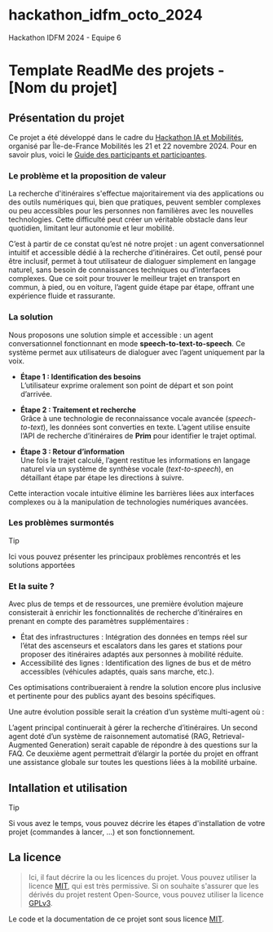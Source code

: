 # hackathon_idfm_octo_2024
Hackathon IDFM 2024 - Equipe 6
# Template ReadMe des projets - [Nom du projet]


## Présentation du projet

Ce projet a été développé dans le cadre du [Hackathon IA et Mobilités](https://www.iledefrance-mobilites.fr/actualites/hackathon-2024-ia-et-mobilites), organisé par Île-de-France Mobilités les 21 et 22 novembre 2024. Pour en savoir plus, voici le [Guide des participants et participantes](https://github.com/IleDeFranceMobilites/hackathon_ia_mobilites_2024).


### Le problème et la proposition de valeur 
La recherche d'itinéraires s'effectue majoritairement via des applications ou des outils numériques qui, bien que pratiques, peuvent sembler complexes ou peu accessibles pour les personnes non familières avec les nouvelles technologies. Cette difficulté peut créer un véritable obstacle dans leur quotidien, limitant leur autonomie et leur mobilité.

C’est à partir de ce constat qu’est né notre projet : un agent conversationnel intuitif et accessible dédié à la recherche d’itinéraires. Cet outil, pensé pour être inclusif, permet à tout utilisateur de dialoguer simplement en langage naturel, sans besoin de connaissances techniques ou d’interfaces complexes. Que ce soit pour trouver le meilleur trajet en transport en commun, à pied, ou en voiture, l’agent guide étape par étape, offrant une expérience fluide et rassurante.

### La solution

Nous proposons une solution simple et accessible : un agent conversationnel fonctionnant en mode **speech-to-text-to-speech**. Ce système permet aux utilisateurs de dialoguer avec l’agent uniquement par la voix.

- **Étape 1 : Identification des besoins**  
  L’utilisateur exprime oralement son point de départ et son point d’arrivée.

- **Étape 2 : Traitement et recherche**  
  Grâce à une technologie de reconnaissance vocale avancée (*speech-to-text*), les données sont converties en texte. L’agent utilise ensuite l’API de recherche d’itinéraires de **Prim** pour identifier le trajet optimal.

- **Étape 3 : Retour d’information**  
  Une fois le trajet calculé, l’agent restitue les informations en langage naturel via un système de synthèse vocale (*text-to-speech*), en détaillant étape par étape les directions à suivre.

Cette interaction vocale intuitive élimine les barrières liées aux interfaces complexes ou à la manipulation de technologies numériques avancées.

### Les problèmes surmontés
> [!TIP]
> Ici vous pouvez présenter les principaux problèmes rencontrés et les solutions apportées

### Et la suite ? 
Avec plus de temps et de ressources, une première évolution majeure consisterait à enrichir les fonctionnalités de recherche d’itinéraires en prenant en compte des paramètres supplémentaires :

- État des infrastructures : Intégration des données en temps réel sur l’état des ascenseurs et escalators dans les gares et stations pour proposer des itinéraires adaptés aux personnes à mobilité réduite.
- Accessibilité des lignes : Identification des lignes de bus et de métro accessibles (véhicules adaptés, quais sans marche, etc.).

Ces optimisations contribueraient à rendre la solution encore plus inclusive et pertinente pour des publics ayant des besoins spécifiques.

Une autre évolution possible serait la création d’un système multi-agent où :

L’agent principal continuerait à gérer la recherche d’itinéraires.
Un second agent doté d’un système de raisonnement automatisé (RAG, Retrieval-Augmented Generation) serait capable de répondre à des questions sur la FAQ.
Ce deuxième agent permettrait d’élargir la portée du projet en offrant une assistance globale sur toutes les questions liées à la mobilité urbaine.



## Intallation et utilisation
> [!TIP]
> Si vous avez le temps, vous pouvez décrire les étapes d'installation de votre projet (commandes à lancer, ...) et son fonctionnement.



## La licence
> Ici, il faut décrire la ou les licences du projet. Vous pouvez utiliser la licence [MIT](https://github.com/git/git-scm.com/blob/main/MIT-LICENSE.txt), qui est très permissive. Si on souhaite s'assurer que les dérivés du projet restent Open-Source, vous pouvez utiliser la licence [GPLv3](https://github.com/Illumina/licenses/blob/master/gpl-3.0.txt).

Le code et la documentation de ce projet sont sous licence [MIT](LICENSE).